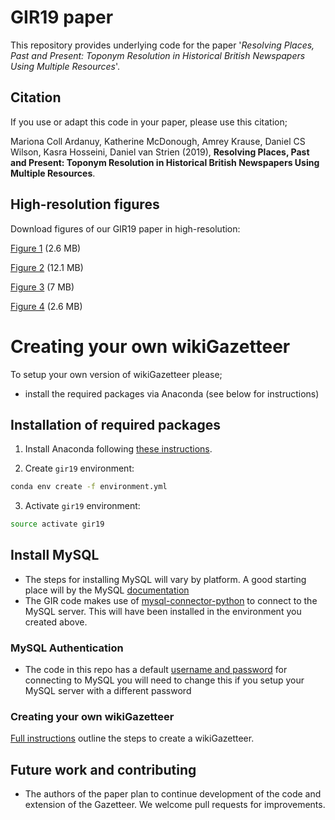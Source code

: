 # GIR19 paper

This repository provides underlying code for the paper '*Resolving Places, Past and Present: Toponym Resolution in Historical British Newspapers Using Multiple Resources*'.  


## Citation
If you use or adapt this code in your paper, please use this citation; 

Mariona Coll Ardanuy, Katherine McDonough, Amrey Krause, Daniel CS Wilson, Kasra Hosseini, Daniel van Strien (2019), **Resolving Places, Past and Present: Toponym Resolution in Historical British Newspapers Using Multiple Resources**.

## High-resolution figures

Download figures of our GIR19 paper in high-resolution:

[Figure 1](https://github.com/alan-turing-institute/lwm_GIR19_resolving_places/files/3791076/fig01.pdf) (2.6 MB)

[Figure 2](https://github.com/alan-turing-institute/lwm_GIR19_resolving_places/files/3791083/fig02.pdf) (12.1 MB)

[Figure 3](https://github.com/alan-turing-institute/lwm_GIR19_resolving_places/files/3791087/fig03.pdf) (7 MB)

[Figure 4](https://github.com/alan-turing-institute/lwm_GIR19_resolving_places/files/3791090/fig04.pdf) (2.6 MB)

# Creating your own wikiGazetteer

To setup your own version of wikiGazetteer please;

- install the required packages via Anaconda (see below for instructions) 

## Installation of required packages 

1. Install Anaconda following [these instructions](https://docs.anaconda.com/anaconda/install/).

2. Create `gir19` environment:

```bash
conda env create -f environment.yml
```

3. Activate `gir19` environment:

```bash
source activate gir19
```

## Install MySQL 

- The steps for installing MySQL will vary by platform. A good starting place will by the MySQL [documentation](https://dev.mysql.com/doc/)
- The GIR code makes use of [mysql-connector-python](https://pypi.org/project/mysql-connector-python/) to connect to the MySQL server. This will have been installed in the environment you created above. 

### MySQL Authentication 
- The code in this repo has a default [username and password](https://github.com/alan-turing-institute/lwm_GIR19_resolving_places/blob/master/gazetteer_construction/addLocations.py#L178
) for connecting to MySQL you will need to change this if you setup your MySQL server with a different password 

### Creating your own wikiGazetteer
[Full instructions](https://github.com/alan-turing-institute/lwm_GIR19_resolving_places/tree/master/gazetteer_construction) outline the steps to create a wikiGazetteer.


## Future work and contributing 
- The authors of the paper plan to continue development of the code and extension of the Gazetteer. We welcome pull requests for improvements. 
